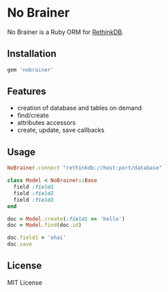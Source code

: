 No Brainer
===========

No Brainer is a Ruby ORM for [RethinkDB](http://www.rethinkdb.com/).

Installation
-------------

```ruby
gem 'nobrainer'
```

Features
---------

* creation of database and tables on demand
* find/create
* attributes accessors
* create, update, save callbacks

Usage
------

```ruby
NoBrainer.connect "rethinkdb://host:port/database"

class Model < NoBrainer::Base
  field :field1
  field :field2
  field :field3
end

doc = Model.create(:field1 => 'hello')
doc = Model.find(doc.id)

doc.field1 = 'ohai'
doc.save
```

License
--------

MIT License
